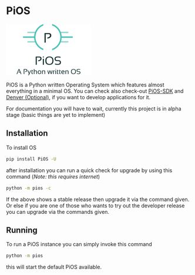 # PiOS

![logo](logo.png)

PiOS is a Python written Operating System which features almost everything in a minimal OS.
You can check also check-out [PiOS-SDK](https://github.com/xcodz-dot/PiOS-SDK) and
[Denver (Optional)](https://github.com/xcodz-dot/denver), if you want to develop applications for it.

For documentation you will have to wait, currently this project is in alpha stage (basic things are yet to implement)

## Installation

To install OS
```bash
pip install PiOS -U
```

after installation you can run a quick check for upgrade by using this command (*Note: this requires internet*)

```bash
python -m pios -c
```

If the above shows a stable release then upgrade it via the command given. Or else if you are one of those
who wants to try out the developer release you can upgrade via the commands given.

## Running

To run a PiOS instance you can simply invoke this command
```bash
python -m pios
```

this will start the default PiOS available.